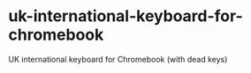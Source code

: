 # uk-international-keyboard-for-chromebook
UK international keyboard for Chromebook (with dead keys)
